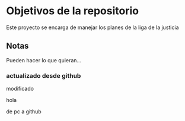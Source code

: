 # Objetivos de la repositorio

Este proyecto se encarga de manejar los planes de la liga de la justicia


## Notas
Pueden hacer lo que quieran...

### actualizado desde github
modificado

hola

de pc a github
